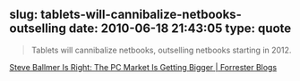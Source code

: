 slug: tablets-will-cannibalize-netbooks-outselling
date: 2010-06-18 21:43:05
type: quote
---

> Tablets will cannibalize netbooks, outselling netbooks starting in 2012.

[Steve Ballmer Is Right: The PC Market Is Getting Bigger | Forrester Blogs](http://blogs.forrester.com/sarah_rotman_epps/10-06-17-steve_ballmer_right_pc_market_getting_bigger)
